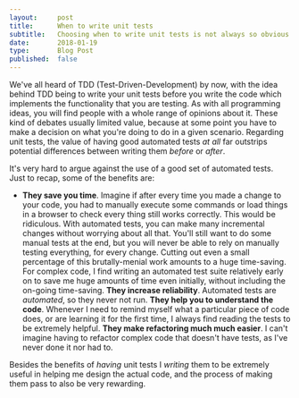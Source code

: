```yaml
---
layout:     post
title:      When to write unit tests
subtitle:   Choosing when to write unit tests is not always so obvious
date:       2018-01-19
type:       Blog Post
published:  false
---
```



We've all heard of TDD (Test-Driven-Development) by now, with the idea behind TDD being to write your unit tests before you
write the code which implements the functionality that you are testing. As with all programming ideas, you will find
people with a whole range of opinions about it. These kind of debates usually limited value, because at some point
you have to make a decision on what you're doing to do in a given scenario. Regarding unit tests, the value of having
good automated tests *at all* far outstrips potential differences between writing them *before* or *after*.

It's very hard to argue against the use of a good set of automated tests. Just to recap, some
of the benefits are:
* **They save you time**. Imagine if after every time you made a change to your code, you had to manually execute some
commands or load things in a browser to check every thing still works correctly. This would be ridiculous. With automated tests, you can
make many incremental changes without worrying about all that. You'll still want to do some manual tests at the end, but
you will never be able to rely on manually testing everything, for every change. Cutting out even a small percentage
 of this brutally-menial work amounts to a huge time-saving. For complex code, I find writing an automated test suite relatively early on
 to save me huge amounts of time even initially, without including the on-going time-saving.
**They increase reliability**. Automated tests are *automated*, so they never not run.
**They help you to understand the code**. Whenever I need to remind myself what a particular piece of code does, or are
learning it for the first time, I always find reading the tests to be extremely helpful.
**They make refactoring much much easier**. I can't imagine having to refactor complex code that doesn't have tests, as
I've never done it nor had to.

Besides the benefits of *having* unit tests I *writing* them to be extremely useful in helping me design the actual
code, and the process of making them pass to also be very rewarding. 
